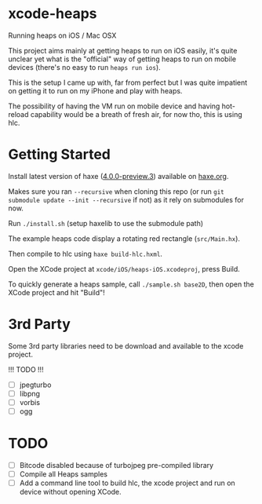 # xcode-heaps

Running heaps on iOS / Mac OSX

This project aims mainly at getting heaps to run on iOS easily, it's quite 
unclear yet what is the "official" way of getting heaps to run on mobile 
devices (there's no easy to run `heaps run ios`).

This is the setup I came up with, far from perfect but I was quite impatient 
on getting it to run on my iPhone and play with heaps.

The possibility of having the VM run on mobile device and having hot-reload
capability would be a breath of fresh air, for now tho, this is using hlc.

# Getting Started

Install latest version of haxe ([4.0.0-preview.3](https://haxe.org/download/version/4.0.0-preview.3/)) available on [haxe.org](https://haxe.org/).

Makes sure you ran `--recursive` when cloning this repo (or run `git submodule update --init --recursive` if not) 
as it rely on submodules for now.

Run `./install.sh` (setup haxelib to use the submodule path)

The example heaps code display a rotating red rectangle (`src/Main.hx`).

Then compile to hlc using `haxe build-hlc.hxml`.

Open the XCode project at `xcode/iOS/heaps-iOS.xcodeproj`, press Build.

To quickly generate a heaps sample, call `./sample.sh base2D`, then open the XCode project and hit "Build"!

# 3rd Party

Some 3rd party libraries need to be download and available to the xcode project.

!!! TODO !!!

- [ ] jpegturbo
- [ ] libpng
- [ ] vorbis
- [ ] ogg

# TODO

- [ ] Bitcode disabled because of turbojpeg pre-compiled library
- [ ] Compile all Heaps samples
- [ ] Add a command line tool to build hlc, the xcode project and run on device without opening XCode.
